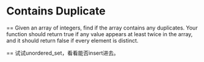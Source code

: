 # Contains Duplicate
==
Given an array of integers, find if the array contains any duplicates. Your function should return true if any value appears at least twice in the array, and it should return false if every element is distinct.

==
试试unordered_set，看看能否insert进去。

